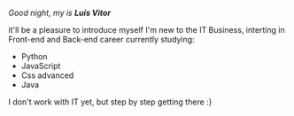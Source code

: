 *Good night, my is **Luís Vitor***

it'll be a pleasure to introduce myself
I'm new to the IT Business, interting in Front-end and Back-end career
currently studying:
- Python
- JavaScript
- Css advanced  
- Java

I don't work with IT yet, but step by step getting there :}
